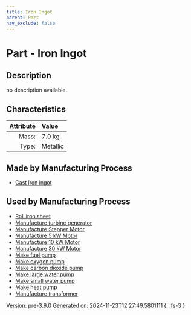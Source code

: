 ```yaml
---
title: Iron Ingot
parent: Part
nav_exclude: false
---
```

# Part - Iron Ingot

## Description
no description available.

## Characteristics

| Attribute      | Value |
|--------:|:------|
|Mass:|7.0 kg|
|Type:|Metallic|

## Made by Manufacturing Process

- [Cast iron ingot](../process/cast-iron-ingot.html)

## Used by Manufacturing Process

- [Roll iron sheet](../process/roll-iron-sheet.html)
- [Manufacture turbine generator](../process/manufacture-turbine-generator.html)
- [Manufacture Stepper Motor](../process/manufacture-stepper-motor.html)
- [Manufacture 5 kW Motor](../process/manufacture-5-kw-motor.html)
- [Manufacture 10 kW Motor](../process/manufacture-10-kw-motor.html)
- [Manufacture 30 kW Motor](../process/manufacture-30-kw-motor.html)
- [Make fuel pump](../process/make-fuel-pump.html)
- [Make oxygen pump](../process/make-oxygen-pump.html)
- [Make carbon dioxide pump](../process/make-carbon-dioxide-pump.html)
- [Make large water pump](../process/make-large-water-pump.html)
- [Make small water pump](../process/make-small-water-pump.html)
- [Make heat pump](../process/make-heat-pump.html)
- [Manufacture transformer](../process/manufacture-transformer.html)


Version: pre-3.9.0 Generated on: 2024-11-23T12:27:49.5801111
{: .fs-3 }


